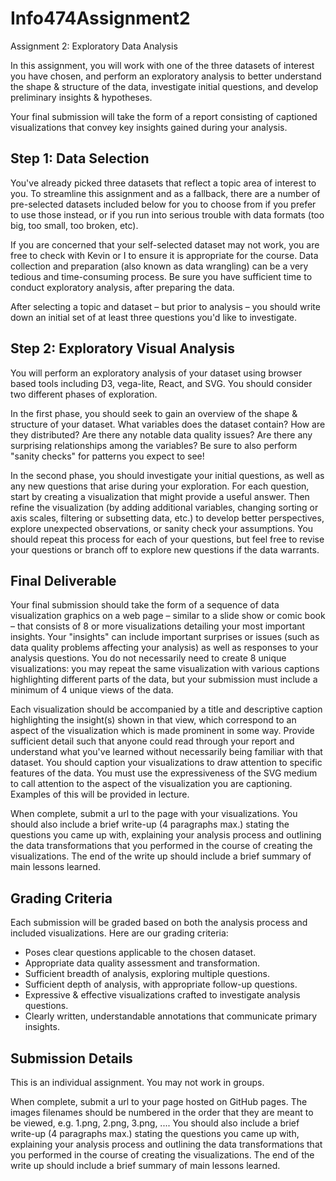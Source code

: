# Info474Assignment2
Assignment 2: Exploratory Data Analysis

In this assignment, you will work with one of the three datasets of interest you have chosen, and perform an exploratory analysis to better understand the shape & structure of the data, investigate initial questions, and develop preliminary insights & hypotheses.

Your final submission will take the form of a report consisting of captioned visualizations that convey key insights gained during your analysis.

## Step 1: Data Selection

You've already picked three datasets that reflect a topic area of interest to you. To streamline this assignment and as a fallback, there are a number of pre-selected datasets included below for you to choose from if you prefer to use those instead, or if you run into serious trouble with data formats (too big, too small, too broken, etc).

If you are concerned that your self-selected dataset may not work, you are free to check with Kevin or I to ensure it is appropriate for the course. Data collection and preparation (also known as data wrangling) can be a very tedious and time-consuming process. Be sure you have sufficient time to conduct exploratory analysis, after preparing the data.

After selecting a topic and dataset – but prior to analysis – you should write down an initial set of at least three questions you'd like to investigate.

## Step 2: Exploratory Visual Analysis
You will perform an exploratory analysis of your dataset using browser based tools including D3, vega-lite, React, and SVG. You should consider two different phases of exploration.

In the first phase, you should seek to gain an overview of the shape & structure of your dataset. What variables does the dataset contain? How are they distributed? Are there any notable data quality issues? Are there any surprising relationships among the variables? Be sure to also perform "sanity checks" for patterns you expect to see!

In the second phase, you should investigate your initial questions, as well as any new questions that arise during your exploration. For each question, start by creating a visualization that might provide a useful answer. Then refine the visualization (by adding additional variables, changing sorting or axis scales, filtering or subsetting data, etc.) to develop better perspectives, explore unexpected observations, or sanity check your assumptions. You should repeat this process for each of your questions, but feel free to revise your questions or branch off to explore new questions if the data warrants.

## Final Deliverable
Your final submission should take the form of a sequence of data visualization graphics on a web page – similar to a slide show or comic book – that consists of 8 or more visualizations detailing your most important insights. Your "insights" can include important surprises or issues (such as data quality problems affecting your analysis) as well as responses to your analysis questions. You do not necessarily need to create 8 unique visualizations: you may repeat the same visualization with various captions highlighting different parts of the data, but your submission must include a minimum of 4 unique views of the data.

Each visualization should be accompanied by a title and descriptive caption highlighting the insight(s) shown in that view, which correspond to an aspect of the visualization which is made prominent in some way. Provide sufficient detail such that anyone could read through your report and understand what you've learned without necessarily being familiar with that dataset. You should caption your visualizations to draw attention to specific features of the data. You must use the expressiveness of the SVG medium to call attention to the aspect of the visualization you are captioning. Examples of this will be provided in lecture.

When complete, submit a url to the page with your visualizations. You should also include a brief write-up (4 paragraphs max.) stating the questions you came up with, explaining your analysis process and outlining the data transformations that you performed in the course of creating the visualizations. The end of the write up should include a brief summary of main lessons learned.

## Grading Criteria
Each submission will be graded based on both the analysis process and included visualizations. Here are our grading criteria:

- Poses clear questions applicable to the chosen dataset.
- Appropriate data quality assessment and transformation.
- Sufficient breadth of analysis, exploring multiple questions.
- Sufficient depth of analysis, with appropriate follow-up questions.
- Expressive & effective visualizations crafted to investigate analysis questions.
- Clearly written, understandable annotations that communicate primary insights.

## Submission Details
This is an individual assignment. You may not work in groups.

When complete, submit a url to your page hosted on GitHub pages. The images filenames should be numbered in the order that they are meant to be viewed, e.g. 1.png, 2.png, 3.png, .... You should also include a brief write-up (4 paragraphs max.) stating the questions you came up with, explaining your analysis process and outlining the data transformations that you performed in the course of creating the visualizations. The end of the write up should include a brief summary of main lessons learned.